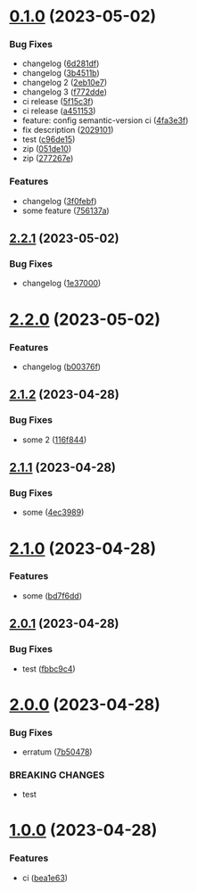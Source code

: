 # [0.1.0](https://github.com/CristinaRibateCog/github-actions-react/compare/v2.2.1...v0.1.0) (2023-05-02)

### Bug Fixes

- changelog ([6d281df](https://github.com/CristinaRibateCog/github-actions-react/commit/6d281df4de1cd858e9c0becd714ffee9c4158777))
- changelog ([3b4511b](https://github.com/CristinaRibateCog/github-actions-react/commit/3b4511bb2d1ea2efe453ef1c0b503d62464fcdef))
- changelog 2 ([2eb10e7](https://github.com/CristinaRibateCog/github-actions-react/commit/2eb10e7e608171af72034585da999fbdd27c1735))
- changelog 3 ([f772dde](https://github.com/CristinaRibateCog/github-actions-react/commit/f772dde356017a76cdf16bfe8475a2b401d3e9df))
- ci release ([5f15c3f](https://github.com/CristinaRibateCog/github-actions-react/commit/5f15c3fcd4d5e50ed83e368d8b7a08acb5c68ca2))
- ci release ([a451153](https://github.com/CristinaRibateCog/github-actions-react/commit/a451153abf7f60a50108b5b916f428a87595a517))
- feature: config semantic-version ci ([4fa3e3f](https://github.com/CristinaRibateCog/github-actions-react/commit/4fa3e3f09a645b2cf5c006b5bf92a6b9b7c6abcc))
- fix description ([2029101](https://github.com/CristinaRibateCog/github-actions-react/commit/202910198ac0aef9a1b4513fc90797f285a486b1))
- test ([c96de15](https://github.com/CristinaRibateCog/github-actions-react/commit/c96de15b7ad054e0a658e076bef1e02acee9354c))
- zip ([051de10](https://github.com/CristinaRibateCog/github-actions-react/commit/051de10b394af29d407083f27b8f5e5593f27bf1))
- zip ([277267e](https://github.com/CristinaRibateCog/github-actions-react/commit/277267ee88fc3743b73cfd7019da58e682fe39c3))

### Features

- changelog ([3f0febf](https://github.com/CristinaRibateCog/github-actions-react/commit/3f0febfa1f183654fd04966022b050e6d1cf2d3c))
- some feature ([756137a](https://github.com/CristinaRibateCog/github-actions-react/commit/756137a4e6067bacab06a1290078c86e4772a048))

## [2.2.1](https://github.com/CristinaRibateCog/github-actions-react/compare/v2.2.0...v2.2.1) (2023-05-02)

### Bug Fixes

- changelog ([1e37000](https://github.com/CristinaRibateCog/github-actions-react/commit/1e37000a969ca6b6d0819559eeb5aad6b4d4a398))

# [2.2.0](https://github.com/CristinaRibateCog/github-actions-react/compare/v2.1.2...v2.2.0) (2023-05-02)

### Features

- changelog ([b00376f](https://github.com/CristinaRibateCog/github-actions-react/commit/b00376f7b60e2efd9c00a95089197d662330352d))

## [2.1.2](https://github.com/CristinaRibateCog/github-actions-react/compare/v2.1.1...v2.1.2) (2023-04-28)

### Bug Fixes

- some 2 ([116f844](https://github.com/CristinaRibateCog/github-actions-react/commit/116f844a77a9c2cad8329599c508b9c03b4d4810))

## [2.1.1](https://github.com/CristinaRibateCog/github-actions-react/compare/v2.1.0...v2.1.1) (2023-04-28)

### Bug Fixes

- some ([4ec3989](https://github.com/CristinaRibateCog/github-actions-react/commit/4ec3989242ff5b5d6f368ba9b1c0ec915a6c37af))

# [2.1.0](https://github.com/CristinaRibateCog/github-actions-react/compare/v2.0.1...v2.1.0) (2023-04-28)

### Features

- some ([bd7f6dd](https://github.com/CristinaRibateCog/github-actions-react/commit/bd7f6dda9f2a6788fece80754461670cd93d7704))

## [2.0.1](https://github.com/CristinaRibateCog/github-actions-react/compare/v2.0.0...v2.0.1) (2023-04-28)

### Bug Fixes

- test ([fbbc9c4](https://github.com/CristinaRibateCog/github-actions-react/commit/fbbc9c4f527499c87f7438241c704eeabc06a780))

# [2.0.0](https://github.com/CristinaRibateCog/github-actions-react/compare/v1.0.0...v2.0.0) (2023-04-28)

### Bug Fixes

- erratum ([7b50478](https://github.com/CristinaRibateCog/github-actions-react/commit/7b50478dd918b6ca6087ac354cedf596b65548ff))

### BREAKING CHANGES

- test

# [1.0.0](https://github.com/CristinaRibateCog/github-actions-react/compare/bea1e63c74cc97ac53d5f0f44382949bb4811ae4...v1.0.0) (2023-04-28)

### Features

- ci ([bea1e63](https://github.com/CristinaRibateCog/github-actions-react/commit/bea1e63c74cc97ac53d5f0f44382949bb4811ae4))
